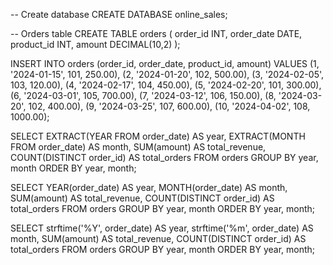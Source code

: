 -- Create database
CREATE DATABASE online_sales;

-- Orders table
CREATE TABLE orders (
    order_id     INT,
    order_date   DATE,
    product_id   INT,
    amount       DECIMAL(10,2)
);

INSERT INTO orders (order_id, order_date, product_id, amount) VALUES
(1, '2024-01-15', 101, 250.00),
(2, '2024-01-20', 102, 500.00),
(3, '2024-02-05', 103, 120.00),
(4, '2024-02-17', 104, 450.00),
(5, '2024-02-20', 101, 300.00),
(6, '2024-03-01', 105, 700.00),
(7, '2024-03-12', 106, 150.00),
(8, '2024-03-20', 102, 400.00),
(9, '2024-03-25', 107, 600.00),
(10, '2024-04-02', 108, 1000.00);

SELECT 
    EXTRACT(YEAR FROM order_date) AS year,
    EXTRACT(MONTH FROM order_date) AS month,
    SUM(amount) AS total_revenue,
    COUNT(DISTINCT order_id) AS total_orders
FROM orders
GROUP BY year, month
ORDER BY year, month;

SELECT 
    YEAR(order_date) AS year,
    MONTH(order_date) AS month,
    SUM(amount) AS total_revenue,
    COUNT(DISTINCT order_id) AS total_orders
FROM orders
GROUP BY year, month
ORDER BY year, month;

SELECT 
    strftime('%Y', order_date) AS year,
    strftime('%m', order_date) AS month,
    SUM(amount) AS total_revenue,
    COUNT(DISTINCT order_id) AS total_orders
FROM orders
GROUP BY year, month
ORDER BY year, month;

